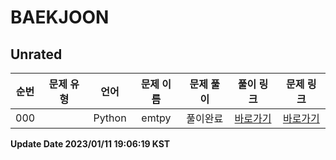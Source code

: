 # BAEKJOON

## Unrated

| 순번 | 문제 유형 | 언어 | 문제 이름 | 문제 풀이 | 풀이 링크 | 문제 링크 |
| :--: |:--: |:--: |:--: |:--: |:--: |:--: |
|000||Python|emtpy|풀이완료|[바로가기](https://github.com/westreed/ProgrammersAlgorithm/blob/main/BAEKJOON/0Unrated/emtpy.py)|[바로가기]()|


**Update Date 2023/01/11 19:06:19 KST**